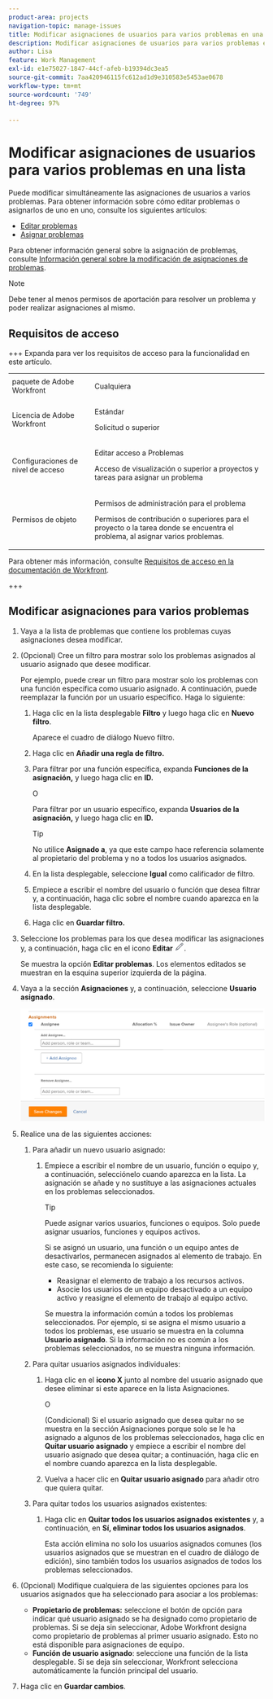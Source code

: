 ```yaml
---
product-area: projects
navigation-topic: manage-issues
title: Modificar asignaciones de usuarios para varios problemas en una lista
description: Modificar asignaciones de usuarios para varios problemas en una lista
author: Lisa
feature: Work Management
exl-id: e1e75027-1847-44cf-afeb-b19394dc3ea5
source-git-commit: 7aa420946115fc612ad1d9e310583e5453ae0678
workflow-type: tm+mt
source-wordcount: '749'
ht-degree: 97%

---
```


# Modificar asignaciones de usuarios para varios problemas en una lista

<!--Audited: 07/2024-->
<!--
<p data-mc-conditions="QuicksilverOrClassic.Draft mode">(NOTE: similar article exists for tasks)</p>
-->

Puede modificar simultáneamente las asignaciones de usuarios a varios problemas. Para obtener información sobre cómo editar problemas o asignarlos de uno en uno, consulte los siguientes artículos:

* [Editar problemas](../../../manage-work/issues/manage-issues/edit-issues.md)
* [Asignar problemas](../../../manage-work/issues/manage-issues/assign-issues.md)

Para obtener información general sobre la asignación de problemas, consulte [Información general sobre la modificación de asignaciones de problemas](../../../manage-work/issues/manage-issues/modify-issue-assignments-overview.md).

>[!NOTE]
>
>Debe tener al menos permisos de aportación para resolver un problema y poder realizar asignaciones al mismo.

## Requisitos de acceso

+++ Expanda para ver los requisitos de acceso para la funcionalidad en este artículo. 

<table style="table-layout:auto"> 
 <col> 
 <col> 
 <tbody> 
  <tr> 
   <td>paquete de Adobe Workfront</td> 
   <td> <p>Cualquiera</p> </td> 
  </tr> 
  <tr> 
   <td>Licencia de Adobe Workfront</td> 
   <td> <p>Estándar</p>
   <p>Solicitud o superior</p> </td> 
  </tr> 
  <tr> 
   <td>Configuraciones de nivel de acceso</td> 
   <td> <p>Editar acceso a Problemas</p> <p>Acceso de visualización o superior a proyectos y tareas para asignar un problema</p> </td> 
  </tr> 
  <tr> 
   <td>Permisos de objeto</td> 
   <td> <p>Permisos de administración para el problema</p> <p>Permisos de contribución o superiores para el proyecto o la tarea donde se encuentra el problema, al asignar varios problemas.</p>  </td> 
  </tr> 
 </tbody> 
</table>

Para obtener más información, consulte [Requisitos de acceso en la documentación de Workfront](/help/quicksilver/administration-and-setup/add-users/access-levels-and-object-permissions/access-level-requirements-in-documentation.md).

+++

<!--
<div data-mc-conditions="QuicksilverOrClassic.Draft mode">
<h2>When to modify user assignments on issues</h2>
<p>(NOTE:&nbsp;drafted and moved to the overview article: Modify issue assignments overview)</p>
<p>You might want to modify the user assignments for multiple issues for a variety of&nbsp;reasons, including the following:</p>
<ul>
<li>Users join or leave&nbsp;your team</li>
<li>A user takes a vacation that extends beyond the issue&nbsp;due dates</li>
<li>A specific role or user is set as the assignee for multiple issues and you want to quickly modify all items to be assigned to a different user or role</li>
</ul>
</div>
-->

## Modificar asignaciones para varios problemas

1. Vaya a la lista de problemas que contiene los problemas cuyas asignaciones desea modificar.
1. (Opcional) Cree un filtro para mostrar solo los problemas asignados al usuario asignado que desee modificar.

   Por ejemplo, puede crear un filtro para mostrar solo los problemas con una función específica como usuario asignado. A continuación, puede reemplazar la función por un usuario específico. Haga lo siguiente:

   1. Haga clic en la lista desplegable **Filtro** y luego haga clic en **Nuevo filtro**.

      Aparece el cuadro de diálogo Nuevo filtro.

   1. Haga clic en **Añadir una regla de filtro.**
   1. Para filtrar por una función específica, expanda **Funciones de la asignación,** y luego haga clic en **ID.**

      O

      Para filtrar por un usuario específico, expanda **Usuarios de la asignación,** y luego haga clic en **ID.**

      >[!TIP]
      >
      >No utilice **Asignado a**, ya que este campo hace referencia solamente al propietario del problema y no a todos los usuarios asignados.

   1. En la lista desplegable, seleccione **Igual** como calificador de filtro.
   1. Empiece a escribir el nombre del usuario o función que desea filtrar y, a continuación, haga clic sobre el nombre cuando aparezca en la lista desplegable.
   1. Haga clic en **Guardar filtro.**

1. Seleccione los problemas para los que desea modificar las asignaciones y, a continuación, haga clic en el icono **Editar** ![Editar icono](assets/qs-edit-icon.png).

   Se muestra la opción **Editar problemas**. Los elementos editados se muestran en la esquina superior izquierda de la página.

1. Vaya a la sección **Asignaciones** y, a continuación, seleccione **Usuario asignado**.

   ![Área de asignaciones](assets/classic-assignmens-area-on-edit-box-350x119.png)

1. Realice una de las siguientes acciones:

   1. Para añadir un nuevo usuario asignado:

      1. Empiece a escribir el nombre de un usuario, función o equipo y, a continuación, selecciónelo cuando aparezca en la lista. La asignación se añade y no sustituye a las asignaciones actuales en los problemas seleccionados.

         >[!TIP]
         >
         >Puede asignar varios usuarios, funciones o equipos. Solo puede asignar usuarios, funciones y equipos activos.
         >
         >Si se asignó un usuario, una función o un equipo antes de desactivarlos, permanecen asignados al elemento de trabajo. En este caso, se recomienda lo siguiente:
         >
         >* Reasignar el elemento de trabajo a los recursos activos.
         >* Asocie los usuarios de un equipo desactivado a un equipo activo y reasigne el elemento de trabajo al equipo activo.

         Se muestra la información común a todos los problemas seleccionados. Por ejemplo, si se asigna el mismo usuario a todos los problemas, ese usuario se muestra en la columna **Usuario asignado**. Si la información no es común a los problemas seleccionados, no se muestra ninguna información.

   1. Para quitar usuarios asignados individuales:

      1. Haga clic en el **icono X** junto al nombre del usuario asignado que desee eliminar si este aparece en la lista Asignaciones.

         O

         (Condicional) Si el usuario asignado que desea quitar no se muestra en la sección Asignaciones porque solo se le ha asignado a algunos de los problemas seleccionados, haga clic en **Quitar usuario asignado** y empiece a escribir el nombre del usuario asignado que desea quitar; a continuación, haga clic en el nombre cuando aparezca en la lista desplegable.

      1. Vuelva a hacer clic en **Quitar usuario asignado** para añadir otro que quiera quitar.

   1. Para quitar todos los usuarios asignados existentes:

      1. Haga clic en **Quitar todos los usuarios asignados existentes** y, a continuación, en **Sí, eliminar todos los usuarios asignados**.

         Esta acción elimina no solo los usuarios asignados comunes (los usuarios asignados que se muestran en el cuadro de diálogo de edición), sino también todos los usuarios asignados de todos los problemas seleccionados.

1. (Opcional) Modifique cualquiera de las siguientes opciones para los usuarios asignados que ha seleccionado para asociar a los problemas:

   * **Propietario de problemas:** seleccione el botón de opción para indicar qué usuario asignado se ha designado como propietario de problemas. Si se deja sin seleccionar, Adobe Workfront designa como propietario de problemas al primer usuario asignado. Esto no está disponible para asignaciones de equipo.
   * **Función de usuario asignado**: seleccione una función de la lista desplegable. Si se deja sin seleccionar, Workfront selecciona automáticamente la función principal del usuario.

1. Haga clic en **Guardar cambios**.
